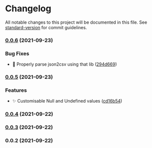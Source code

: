 # Changelog

All notable changes to this project will be documented in this file. See [standard-version](https://github.com/conventional-changelog/standard-version) for commit guidelines.

### [0.0.6](https://github.com/SkepticMystic/metadataframe/compare/0.0.5...0.0.6) (2021-09-23)


### Bug Fixes

* :bug: Properly parse json2csv using that lib ([294d669](https://github.com/SkepticMystic/metadataframe/commit/294d6692dedb94842a4ff7a02563513b80f34673))

### [0.0.5](https://github.com/SkepticMystic/metadataframe/compare/0.0.4...0.0.5) (2021-09-23)


### Features

* :sparkles: Customisable Null and Undefined values ([cd16b54](https://github.com/SkepticMystic/metadataframe/commit/cd16b5452974f9cc857fa0d0f44a78bf934fb2a8))

### [0.0.4](https://github.com/SkepticMystic/metadataframe/compare/0.0.3...0.0.4) (2021-09-22)

### [0.0.3](https://github.com/SkepticMystic/metadataframe/compare/0.0.2...0.0.3) (2021-09-22)

### 0.0.2 (2021-09-22)
